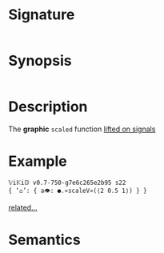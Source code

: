 # Signature
```vikid-signature
```

# Synopsis
```vikid-synopsis
```

# Description
The __graphic__ `scaled` function [lifted on signals](/refman/concepts/pure_functions)

# Example
```vikid-script
𝕍i𝕂i𝔻 v0.7-750-g7e6c265e2b95 s22
{ ‘⌂’: { a👁: ●.«scaleV»(⟨2 0.5 1⟩) } }
```


[related...](https://en.wikipedia.org/wiki/Scaling_(geometry))

# Semantics